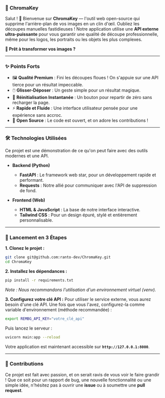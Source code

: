 ### 🎨 **ChromaKey**

Salut \! 👋 Bienvenue sur **ChromaKey** — l'outil web open-source qui supprime l'arrière-plan de vos images en un clin d'œil. Oubliez les découpes manuelles fastidieuses \! Notre application utilise une **API externe ultra-puissante** pour vous garantir une qualité de découpe professionnelle, même pour les logos, les portraits ou les objets les plus complexes.

**🚀 Prêt à transformer vos images ?**

---

### ✨ **Points Forts**

- 🖼️ **Qualité Premium** : Fini les découpes floues \! On s'appuie sur une API tierce pour un résultat impeccable.
- 🖱️ **Glisser-Déposer** : Un geste simple pour un résultat magique.
- 🔄 **Réinitialisation Instantanée** : Un bouton pour repartir de zéro sans recharger la page.
- ⚡ **Rapide et Fluide** : Une interface utilisateur pensée pour une expérience sans accroc.
- 📂 **Open Source** : Le code est ouvert, et on adore les contributions \!

---

### 🛠️ **Technologies Utilisées**

Ce projet est une démonstration de ce qu'on peut faire avec des outils modernes et une API.

- **Backend (Python)**

  - **FastAPI** : Le framework web star, pour un développement rapide et performant.
  - **Requests** : Notre allié pour communiquer avec l'API de suppression de fond.

- **Frontend (Web)**

  - **HTML & JavaScript** : La base de notre interface interactive.
  - **Tailwind CSS** : Pour un design épuré, stylé et entièrement personnalisable.

---

### 🏃 **Lancement en 3 Étapes**

**1. Clonez le projet :**

```bash
git clone git@github.com:ranto-dev/ChromaKey.git
cd ChromaKey
```

**2. Installez les dépendances :**

```bash
pip install -r requirements.txt
```

_Note : Nous recommandons l'utilisation d'un environnement virtuel (venv)._

**3. Configurez votre clé API :**
Pour utiliser le service externe, vous aurez besoin d'une clé API. Une fois que vous l'avez, configurez-la comme variable d'environnement (méthode recommandée) :

```bash
export REMBG_API_KEY="votre_clé_api"
```

Puis lancez le serveur :

```bash
uvicorn main:app --reload
```

Votre application est maintenant accessible sur **`http://127.0.0.1:8000`**.

---

### 🙏 **Contributions**

Ce projet est fait avec passion, et on serait ravis de vous voir le faire grandir \! Que ce soit pour un rapport de bug, une nouvelle fonctionnalité ou une simple idée, n'hésitez pas à ouvrir une **issue** ou à soumettre une **pull request**.
